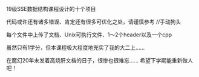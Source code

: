 19级SSE数据结构课程设计的十个项目

代码或许还有诸多错误、肯定还有很多可优化之处，请谨慎参考 //手动狗头

每个文件中上传了文档、Unix可执行文件、1～2个header以及一个cpp

虽然只有1学分，但本课程极大程度地充实了我的大二上……

在魔幻20年末发着高烧肝文档的日子，很惨也很难忘…… 希望下学期能重新做人吧！
